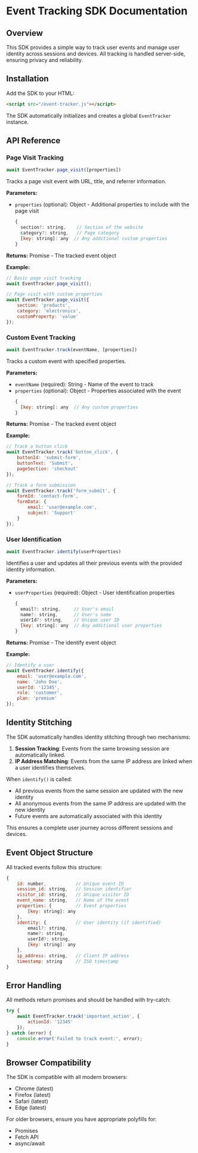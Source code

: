 # Event Tracking SDK Documentation

## Overview

This SDK provides a simple way to track user events and manage user identity across sessions and devices. All tracking is handled server-side, ensuring privacy and reliability.

## Installation

Add the SDK to your HTML:

```html
<script src="/event-tracker.js"></script>
```

The SDK automatically initializes and creates a global `EventTracker` instance.

## API Reference

### Page Visit Tracking

```javascript
await EventTracker.page_visit([properties])
```

Tracks a page visit event with URL, title, and referrer information.

**Parameters:**
- `properties` (optional): Object - Additional properties to include with the page visit
  ```javascript
  {
    section?: string,    // Section of the website
    category?: string,   // Page category
    [key: string]: any  // Any additional custom properties
  }
  ```

**Returns:** Promise<Object> - The tracked event object

**Example:**
```javascript
// Basic page visit tracking
await EventTracker.page_visit();

// Page visit with custom properties
await EventTracker.page_visit({
    section: 'products',
    category: 'electronics',
    customProperty: 'value'
});
```

### Custom Event Tracking

```javascript
await EventTracker.track(eventName, [properties])
```

Tracks a custom event with specified properties.

**Parameters:**
- `eventName` (required): String - Name of the event to track
- `properties` (optional): Object - Properties associated with the event
  ```javascript
  {
    [key: string]: any  // Any custom properties
  }
  ```

**Returns:** Promise<Object> - The tracked event object

**Example:**
```javascript
// Track a button click
await EventTracker.track('button_click', {
    buttonId: 'submit-form',
    buttonText: 'Submit',
    pageSection: 'checkout'
});

// Track a form submission
await EventTracker.track('form_submit', {
    formId: 'contact-form',
    formData: {
        email: 'user@example.com',
        subject: 'Support'
    }
});
```

### User Identification

```javascript
await EventTracker.identify(userProperties)
```

Identifies a user and updates all their previous events with the provided identity information.

**Parameters:**
- `userProperties` (required): Object - User identification properties
  ```javascript
  {
    email?: string,     // User's email
    name?: string,      // User's name
    userId?: string,    // Unique user ID
    [key: string]: any  // Any additional user properties
  }
  ```

**Returns:** Promise<Object> - The identify event object

**Example:**
```javascript
// Identify a user
await EventTracker.identify({
    email: 'user@example.com',
    name: 'John Doe',
    userId: '12345',
    role: 'customer',
    plan: 'premium'
});
```

## Identity Stitching

The SDK automatically handles identity stitching through two mechanisms:

1. **Session Tracking**: Events from the same browsing session are automatically linked.
2. **IP Address Matching**: Events from the same IP address are linked when a user identifies themselves.

When `identify()` is called:
- All previous events from the same session are updated with the new identity
- All anonymous events from the same IP address are updated with the new identity
- Future events are automatically associated with this identity

This ensures a complete user journey across different sessions and devices.

## Event Object Structure

All tracked events follow this structure:

```javascript
{
    id: number,           // Unique event ID
    session_id: string,   // Session identifier
    visitor_id: string,   // Unique visitor ID
    event_name: string,   // Name of the event
    properties: {         // Event properties
        [key: string]: any
    },
    identity: {           // User identity (if identified)
        email?: string,
        name?: string,
        userId?: string,
        [key: string]: any
    },
    ip_address: string,   // Client IP address
    timestamp: string     // ISO timestamp
}
```

## Error Handling

All methods return promises and should be handled with try-catch:

```javascript
try {
    await EventTracker.track('important_action', {
        actionId: '12345'
    });
} catch (error) {
    console.error('Failed to track event:', error);
}
```

## Browser Compatibility

The SDK is compatible with all modern browsers:
- Chrome (latest)
- Firefox (latest)
- Safari (latest)
- Edge (latest)

For older browsers, ensure you have appropriate polyfills for:
- Promises
- Fetch API
- async/await

